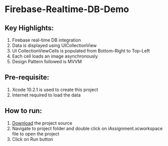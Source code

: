 # Firebase-Realtime-DB-Demo
## Key Highlights: 
1. Firebase real-time DB integration
2. Data is displayed using UICollectionView 
3. UI CollectionViewCells is populated from Bottom-Right to Top-Left
4. Each cell loads an image asynchronously
5. Design Pattern followed is MVVM

## Pre-requisite:
1. Xcode 10.2.1 is used to create this project
2. Internet required to load the data

## How to run:
1. [Download](https://github.com/kumarajit-ios/Firebase-Realtime-DB-Demo/archive/master.zip) the project source 
2. Navigate to project folder and double click on iAssignment.xcworkspace file to open the project
3. Click on Run button

